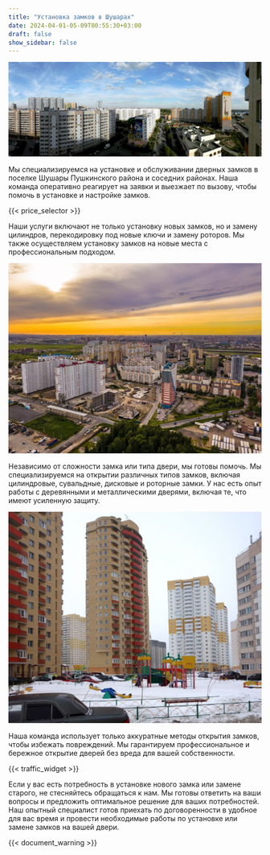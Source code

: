 ```yaml
---
title: "Установка замков в Шушарах"
date: 2024-04-01-05-09T00:55:30+03:00
draft: false
show_sidebar: false
---
```


![Установка замков в Шушарах](Shushary1.jpg)

Мы специализируемся на установке и обслуживании дверных замков в поселке Шушары Пушкинского района и соседних районах. Наша команда оперативно реагирует на заявки и выезжает по вызову, чтобы помочь в установке и настройке замков. 

{{< price_selector >}}

Наши услуги включают не только установку новых замков, но и замену цилиндров, перекодировку под новые ключи и замену роторов. Мы также осуществляем установку замков на новые места с профессиональным подходом. 

![Установка замков в Шушарах](Shushary2.jpg)

Независимо от сложности замка или типа двери, мы готовы помочь. Мы специализируемся на открытии различных типов замков, включая цилиндровые, сувальдные, дисковые и роторные замки. У нас есть опыт работы с деревянными и металлическими дверями, включая те, что имеют усиленную защиту.

![Установка замков в Шушарах](Shushary3.jpg)

Наша команда использует только аккуратные методы открытия замков, чтобы избежать повреждений. Мы гарантируем профессиональное и бережное открытие дверей без вреда для вашей собственности.

{{< traffic_widget >}}

Если у вас есть потребность в установке нового замка или замене старого, не стесняйтесь обращаться к нам. Мы готовы ответить на ваши вопросы и предложить оптимальное решение для ваших потребностей. Наш опытный специалист готов приехать по договоренности в удобное для вас время и провести необходимые работы по установке или замене замков на вашей двери.

{{< document_warning >}}